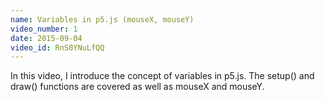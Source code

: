 ```yaml
---
name: Variables in p5.js (mouseX, mouseY)
video_number: 1
date: 2015-09-04
video_id: RnS0YNuLfQQ
---
```


In this video, I introduce the concept of variables in p5.js. The setup() and draw() functions are covered as well as mouseX and mouseY.
